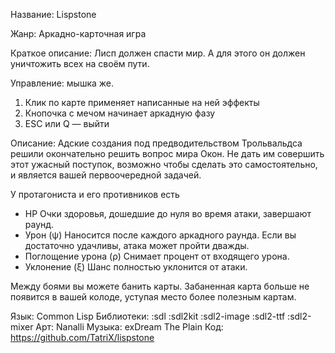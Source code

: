 Название: Lispstone

Жанр: Аркадно-карточная игра

Краткое описание: Лисп должен спасти мир. А для этого он должен уничтожить всех на своём пути.

Управление: мышка же.
1) Клик по карте применяет написанные на ней эффекты
2) Кнопочка с мечом начинает аркадную фазу
3) ESC или Q — выйти

Описание: Адские создания под предводительством Трольвальдса решили
окончательно решить вопрос мира Окон.  Не дать им совершить этот
ужасный поступок, возможно чтобы сделать это самостоятельно, и
является вашей первоочередной задачей.

У протагониста и его противников есть
* HP
  Очки здоровья, дошедшие до нуля во время атаки, завершают раунд.
* Урон (ψ)
  Наносится после каждого аркадного раунда. Если вы достаточно удачливы, атака может пройти дважды.
* Поглощение урона (ρ)
  Снимает процент от входящего урона.
* Уклонение (ξ)
  Шанс полностью уклонится от атаки.

Между боями вы можете банить карты. Забаненная карта больше не
появится в вашей колоде, уступая место более полезным картам.

Язык: Common Lisp
Библиотеки: :sdl :sdl2kit :sdl2-image :sdl2-ttf :sdl2-mixer
Арт: Nanalli
Музыка: exDream The Plain
Код: https://github.com/TatriX/lispstone

